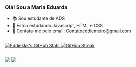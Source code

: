 ### Olá! Sou a Maria Eduarda



- 📚 Sou estudante de ADS
- 🌱 Estou estudando Javascript, HTML e CSS
- 📧 Contata-me pelo email: Contatoeddiemeire@gmail.com

##
  <a href="https://awesome-github-stats.azurewebsites.net/index.html??cardType=github&theme=nightowl&preferLogin=false">    <img  alt="Eddiekkk's GitHub Stats" src="https://awesome-github-stats.azurewebsites.net/user-stats/Eddiekkk?cardType=github&theme=nightowl&preferLogin=false" />  </a> 
  [![GitHub Streak](http://github-readme-streak-stats.herokuapp.com?user=Eddiekkk&theme=nightowl)](https://git.io/streak-stats)
   
##
<div>
   <a href = "mailto:Eddiemeire@gmail.com"><img src="https://img.shields.io/badge/-Gmail-%23333?style=for-the-badge&logo=gmail&logoColor=white" target="_blank"></a>
  <a href="https://www.linkedin.com/in/maria-eduarda-77290526a/" target="_blank"><img src="https://img.shields.io/badge/-LinkedIn-%230077B5?style=for-the-badge&logo=linkedin&logoColor=white" target="_blank"></a> 
